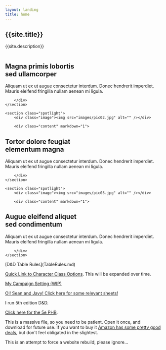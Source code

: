 ```yaml
---
layout: landing
title: home
---
```


<section id="banner" markdown="1">

## {{site.title}}
    
{{site.description}}

</section>

<section id="two" class="wrapper alt style2">

<section class="spotlight">
        <div class="image"><img src="images/pic01.jpg" alt="" /></div>
        <div class="content" markdown="1">

## Magna primis lobortis<br />sed ullamcorper

Aliquam ut ex ut augue consectetur interdum. Donec hendrerit imperdiet. Mauris eleifend fringilla nullam aenean mi ligula.

        </div>
    </section>

    <section class="spotlight">
        <div class="image"><img src="images/pic02.jpg" alt="" /></div>
        
        <div class="content" markdown="1">

## Tortor dolore feugiat<br />elementum magna

Aliquam ut ex ut augue consectetur interdum. Donec hendrerit imperdiet. Mauris eleifend fringilla nullam aenean mi ligula.

        </div>
    </section>

    <section class="spotlight">
        <div class="image"><img src="images/pic03.jpg" alt="" /></div>
    
        <div class="content" markdown="1">

## Augue eleifend aliquet<br />sed condimentum

Aliquam ut ex ut augue consectetur interdum. Donec hendrerit imperdiet. Mauris eleifend fringilla nullam aenean mi ligula.

        </div>
    </section>

</section>

<section>
[D&D Table Rules](TableRules.md)

[Quick Link to Character Class Options](pdf/CharOpts.pdf). This will be expanded over time.

[My Campaign Setting (WIP)](Setting.md)

[OI! Sean and Javy! Click here for some relevant sheets!](Tuesday.md)

I run 5th edition D&D.

[Click here for the 5e PHB](https://dnd.rem.uz/5e%20D%26D%20Books/Rulebooks/Core/Player%27s%20Handbook.pdf).

This is a massive file, so you need to be patient. Open it once, and download for future use. If you want to buy it [Amazon has some pretty good deals](https://www.amazon.com/Players-Handbook-Dungeons-Dragons-Wizards/dp/0786965606), but don't feel obligated in the slightest.

This is an attempt to force a website rebuild, please ignore...
